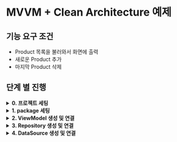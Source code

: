 # MVVM + Clean Architecture 예제

## 기능 요구 조건

- Product 목록을 불러와서 화면에 출력
- 새로운 Product 추가
- 마지막 Product 삭제

## 단계 별 진행

<details>
<summary><b>0. 프로젝트 세팅</b></summary>
<div markdown="1">

</br>

![image01](./README_image/image01.png)

- MainActivity 내에 MainScreen, Product 구성

</div>
</details>

<details>
<summary><b>1. package 세팅</b></summary>
<div markdown="1">

</br>

![image02](./README_image/image02.png)

- Package를 나누는 방법은 `Layer` 단위로 나누는 방식과 `Feature` 단위로 나누는 방식이 있음
- 본 예제에서는 Layer를 구분해서 학습하기 위해 Layer 단위로 나눔
- Layer 구조
  - Presentation Layer: ComposeView, ViewModel
  - Domain Layer: UseCase, RepositoryInterface, DomainModel
  - Data Layer: RepositoryImpl, DataSource, DataModel

</div>
</details>

<details>
<summary><b>2. ViewModel 생성 및 연결</b></summary>
<div markdown="1">

</br>

![image03](./README_image/image03.png)

- ViewModel 생성
  - 상태(products) 및 관련 함수 생성
- ViewModel과 Screen 연결
  - `androidx.lifecycle:lifecycle-viewmodel-compose` 및 `androidx.lifecycle:lifecycle-runtime-compose` 라이브러리 추가
  - Screen에 ViewModel의 상태 및 관련 함수 연결

</div>
</details>

<details>
<summary><b>3. Repository 생성 및 연결</b></summary>
<div markdown="1">

</br>

![image04](./README_image/image04.png)

- Repository 생성
  - ViewModel의 상태(products) 및 관련 함수 이전
  - 인터페이스는 Domain Layer, 구현체는 Data Layer
- Repository ViewModel 연결
  - DI를 위해 전역 객체 관리 도구(`DependenciesProvider`) 생성
  - Repository를 ViewModel에 주입해서 상태 및 관련 함수 연결
  - stateIn으로 Flow -> StateFlow 변경해 구독

</div>
</details>

<details>
<summary><b>4. DataSource 생성 및 연결</b></summary>
<div markdown="1">

</br>

![image05](./README_image/image05.png)

- DataSource 생성
  - Repository의 상태(products) 및 관련 함수 이전
  - 인터페이스와 구현체 모두 Data Layer
- DataSource와 Repository 연결
  - `DependenciesProvider`를 통해 DataSource를 Repositroy에 주입하고 상태 및 관련 함수 연결

</div>
</details>
